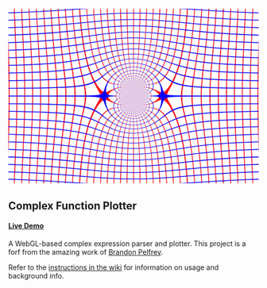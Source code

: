 ![Plotter Screenshot](https://github.com/jcponce/complex/blob/gh-pages/function-plotter/reim.png)

## Complex Function Plotter 
#### [Live Demo](http://jcponce.github.io/complex/function-plotter/)

A WebGL-based complex expression parser and plotter. This project is a forf from the amazing work of [Brandon Pelfrey](https://github.com/brandonpelfrey/complex-function-plot). 

Refer to the [instructions in the wiki](https://github.com/brandonpelfrey/complex-function-plot/wiki/Complex-Function-Plotter) for information on usage and background info.

